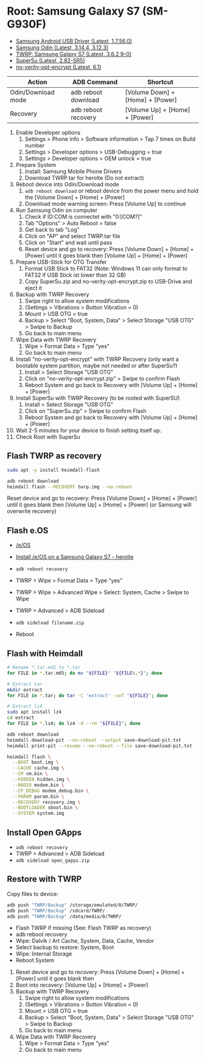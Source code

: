 # Root: Samsung Galaxy S7 (SM-G930F)

* [Samsung Android USB Driver (Latest, 1.7.56.0)](https://developer.samsung.com/android-usb-driver)
* [Samsung Odin (Latest, 3.14.4, 3.12.3)](https://odindownload.com/download/)
* [TWRP: Samsung Galaxy S7 (Latest, 3.6.2 9-0)](https://twrp.me/samsung/samsunggalaxys7.html)
* [SuperSu (Latest, 2.82-SR5)](http://download.chainfire.eu/supersu)
* [no-verity-opt-encrypt (Latest, 6.1)](https://build.nethunter.com/android-tools/no-verity-opt-encrypt/)

| Action                | ADB Command           | Shortcut                          |
| --------------------- | --------------------- | --------------------------------- |
| Odin/Download mode    | adb reboot download   | [Volume Down] + [Home] + [Power]  |
| Recovery              | adb reboot recovery   | [Volume Up] + [Home] + [Power]    | 

1. Enable Developer options
   1. Settings > Phone info > Software information > Tap 7 times on Build number
   2. Settings > Developer options > USB-Debugging = true
   3. Settings > Developer options > OEM unlock = true
2. Prepare System
   1. Install: Samsung Mobile Phone Drivers
   2. Download TWRP.tar for herolte (Do not extract)
3. Reboot device into Odin/Download mode
   1. `adb reboot download` or reboot device from the power menu and hold the [Volume Down] + [Home] + [Power]
   3. Download mode warning screen: Press [Volume Up] to continue
4. Run Samsung Odin on computer
   1. Check if ID:COM is connectet with "0:[COM?]"
   2. Tab "Options" > Auto Reboot = false
   3. Get back to tab "Log"
   4. Click on "AP" and select TWRP.tar file
   5. Click on "Start" and wait until pass
   6. Reset device and go to recovery: Press [Volume Down] + [Home] + [Power] until it goes blank then [Volume Up] + [Home] + [Power]
5. Prepare USB-Stick for OTG Transfer
   1. Format USB Stick to FAT32 (Note: Windows 11 can only format to FAT32 if USB Stick ist lower than 32 GB)
   2. Copy SuperSu.zip and no-verity-opt-encrypt.zip to USB-Drive and eject it
6. Backup with TWRP Recovery
   1. Swipe right to allow system modifications
   2. (Settings > Vibrations > Button Vibration = 0)
   3. Mount > USB OTG = true
   4. Backup > Select "Boot, System, Data" > Select Storage "USB OTG" > Swipe to Backup
   5. Go back to main menu
7. Wipe Data with TWRP Recovery
   1. Wipe > Format Data > Type "yes"
   2. Go back to main menu
8. Install "no-verity-opt-encrypt" with TWRP Recovery (only want a bootable system partition, maybe not needed or after SuperSu?)
   1. Install > Select Storage "USB OTG"
   2. Click on "no-verity-opt-encrypt.zip" > Swipe to confirm Flash
   3. Reboot System and go back to Recovery with [Volume Up] + [Home] + [Power]
9. Install SuperSu with TWRP Recovery (to be rooted with SuperSU)
   1. Install > Select Storage "USB OTG"
   2. Click on "SuperSu.zip" > Swipe to confirm Flash
   3. Reboot System and go back to Recovery with [Volume Up] + [Home] + [Power]
10. Wait 2-5 minutes for your device to finish setting itself up.
11. Check Root with SuperSu

## Flash TWRP as recovery

```bash
sudo apt -y install heimdall-flash

adb reboot download
heimdall flash --RECOVERY twrp.img --no-reboot
```

Reset device and go to recovery: Press [Volume Down] + [Home] + [Power] until it goes blank then [Volume Up] + [Home] + [Power] (or Samsung will overwrite recovery)

## Flash e.OS

* [/e/OS](https://e.foundation/e-os/)
* [Install /e/OS on a Samsung Galaxy S7 - herolte](https://doc.e.foundation/devices/herolte/install)

* `adb reboot recovery`
* TWRP > Wipe > Format Data > Type "yes"
* TWRP > Wipe > Advanced Wipe > Select: System, Cache > Swipe to Wipe
* TWRP > Advanced > ADB Sideload
* `adb sideload filename.zip`
* Reboot

## Flash with Heimdall

```bash
# Rename *.tar.md5 to *.tar
for FILE in *.tar.md5; do mv "${FILE}" "${FILE%.*}"; done

# Extract tar
mkdir extract
for FILE in *.tar; do tar -C 'extract' -xvf "${FILE}"; done

# Extract lz4
sudo apt install lz4
cd extract
for FILE in *.lz4; do lz4 -d --rm "${FILE}"; done

adb reboot download
heimdall download-pit --no-reboot --output save-download-pit.txt
heimdall print-pit --resume --no-reboot --file save-download-pit.txt

heimdall flash \
  --BOOT boot.img \
  --CACHE cache.img \
  --CM cm.bin \
  --HIDDEN hidden.img \
  --RADIO modem.bin \
  --CP_DEBUG modem_debug.bin \
  --PARAM param.bin \
  --RECOVERY recovery.img \
  --BOOTLOADER sboot.bin \
  --SYSTEM system.img
```

## Install Open GApps

* `adb reboot recovery`
* TWRP > Advanced > ADB Sideload
* `adb sideload open_gapps.zip`

## Restore with TWRP

Copy files to device:

```bash
adb push "TWRP/Backup" /storage/emulated/0/TWRP/
adb push "TWRP/Backup" /sdcard/TWRP/
adb push "TWRP/Backup" /data/media/0/TWRP/
```

* Flash TWRP if missing (See: Flash TWRP as recovery)
* adb reboot recovery
* Wipe: Dalvik / Art Cache, System, Data, Cache, Vendor
* Select backup to restore: System, Boot
* Wipe: Internal Storage
* Reboot System

1. Reset device and go to recovery: Press [Volume Down] + [Home] + [Power] until it goes blank then
2. Boot into recovery: [Volume Up] + [Home] + [Power]
3. Backup with TWRP Recovery
   1. Swipe right to allow system modifications
   2. (Settings > Vibrations > Button Vibration = 0)
   3. Mount > USB OTG = true
   4. Backup > Select "Boot, System, Data" > Select Storage "USB OTG" > Swipe to Backup
   5. Go back to main menu
4. Wipe Data with TWRP Recovery
   1. Wipe > Format Data > Type "yes"
   2. Go back to main menu